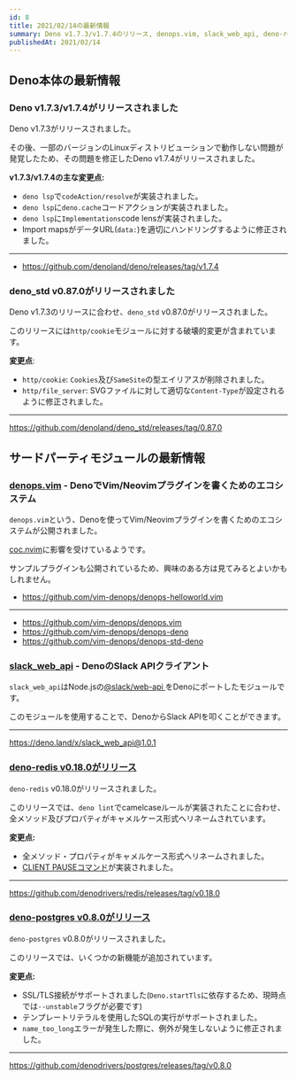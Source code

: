```yaml
---
id: 8
title: 2021/02/14の最新情報
summary: Deno v1.7.3/v1.7.4のリリース, denops.vim, slack_web_api, deno-redis v0.18.0, deno-postgres v0.8.0
publishedAt: 2021/02/14
---
```


## Deno本体の最新情報

### Deno v1.7.3/v1.7.4がリリースされました

Deno v1.7.3がリリースされました。

その後、一部のバージョンのLinuxディストリビューションで動作しない問題が発覚したため、その問題を修正したDeno v1.7.4がリリースされました。

**v1.7.3/v1.7.4の主な変更点:**

* `deno lsp`で`codeAction/resolve`が実装されました。
* `deno lsp`に`deno.cache`コードアクションが実装されました。
* `deno lsp`に`Implementations`code lensが実装されました。
* Import mapsがデータURL(`data:`)を適切にハンドリングするように修正されました。

---

* https://github.com/denoland/deno/releases/tag/v1.7.4

### deno_std v0.87.0がリリースされました

Deno v1.7.3のリリースに合わせ、`deno_std` v0.87.0がリリースされました。

このリリースには`http/cookie`モジュールに対する破壊的変更が含まれています。

**変更点**:

* `http/cookie`: `Cookies`及び`SameSite`の型エイリアスが削除されました。
* `http/file_server`: SVGファイルに対して適切な`Content-Type`が設定されるように修正されました。

---

https://github.com/denoland/deno_std/releases/tag/0.87.0

## サードパーティモジュールの最新情報

### [denops.vim](https://github.com/vim-denops/denops.vim) - DenoでVim/Neovimプラグインを書くためのエコシステム

`denops.vim`という、Denoを使ってVim/Neovimプラグインを書くためのエコシステムが公開されました。

[coc.nvim](https://github.com/neoclide/coc.nvim)に影響を受けているようです。

サンプルプラグインも公開されているため、興味のある方は見てみるとよいかもしれません。

* https://github.com/vim-denops/denops-helloworld.vim

---

* https://github.com/vim-denops/denops.vim
* https://github.com/vim-denops/denops-deno
* https://github.com/vim-denops/denops-std-deno

### [slack_web_api](https://deno.land/x/slack_web_api@1.0.1) - DenoのSlack APIクライアント

`slack_web_api`はNode.jsの[@slack/web-api
](https://www.npmjs.com/package/@slack/web-api)をDenoにポートしたモジュールです。

このモジュールを使用することで、DenoからSlack APIを叩くことができます。

---

https://deno.land/x/slack_web_api@1.0.1

### [deno-redis v0.18.0がリリース](https://github.com/denodrivers/redis/releases/tag/v0.18.0)

`deno-redis` v0.18.0がリリースされました。

このリリースでは、`deno lint`でcamelcaseルールが実装されたことに合わせ、全メソッド及びプロパティがキャメルケース形式へリネームされています。

**変更点:**

* 全メソッド・プロパティがキャメルケース形式へリネームされました。
* [CLIENT PAUSEコマンド](https://redis.io/commands/client-pause)が実装されました。

---

https://github.com/denodrivers/redis/releases/tag/v0.18.0

### [deno-postgres v0.8.0がリリース](https://github.com/denodrivers/postgres/releases/tag/v0.8.0)

`deno-postgres` v0.8.0がリリースされました。

このリリースでは、いくつかの新機能が追加されています。

**変更点:**

- SSL/TLS接続がサポートされました(`Deno.startTls`に依存するため、現時点では`--unstable`フラグが必要です)
- テンプレートリテラルを使用したSQLの実行がサポートされました。
- `name_too_long`エラーが発生した際に、例外が発生しないように修正されました。

---

https://github.com/denodrivers/postgres/releases/tag/v0.8.0
